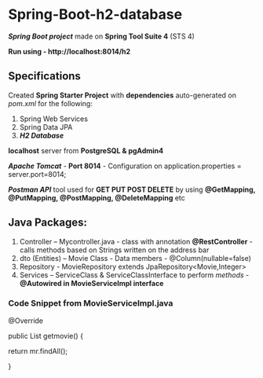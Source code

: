 # Spring-Boot-h2-database

***Spring Boot project*** made on **Spring Tool Suite 4** (STS 4)

**Run using - http://localhost:8014/h2**

## Specifications
Created **Spring Starter Project** with **dependencies** auto-generated on *pom.xml* for the following:
1) Spring Web Services
2) Spring Data JPA
3) ***H2 Database***

**localhost** server from **PostgreSQL & pgAdmin4**

***Apache Tomcat*** - **Port 8014** - Configuration on application.properties = server.port=8014;

***Postman API*** tool used for **GET PUT POST DELETE** by using **@GetMapping, @PutMapping, @PostMapping, @DeleteMapping** etc

## Java Packages: 
1) Controller – Mycontroller.java - class with annotation **@RestController** - calls methods based on Strings written on the address bar
2) dto (Entities)  – Movie Class - Data members - @Column(nullable=false)
3) Repository - MovieRepository extends JpaRepository<Movie,Integer>
4) Services – ServiceClass & ServiceClassInterface to perform *methods* - **@Autowired in MovieServiceImpl interface**

### Code Snippet from MovieServiceImpl.java
@Override

public List<Movie> getmovie() {

return mr.findAll();
  
 }
